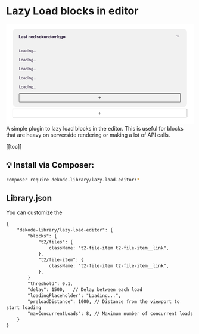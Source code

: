 # Lazy Load blocks in editor

![Screenshot](./screenshot.png)
A simple plugin to lazy load blocks in the editor. This is useful for blocks that are heavy on serverside rendering or making a lot of API calls.

[[toc]]

## 💡 Install via Composer:
```bash
composer require dekode-library/lazy-load-editor:*
```

## Library.json
You can customize the 
```
{
	"dekode-library/lazy-load-editor": {
		"blocks": {
			"t2/files": {
				className: "t2-file-item t2-file-item__link",
			},
			"t2/file-item": {
				className: "t2-file-item t2-file-item__link",
			},
		}
		"threshold": 0.1,
		"delay": 1500,   // Delay between each load
		"loadingPlaceholder": "Loading...",
		"preloadDistance": 1000, // Distance from the viewport to start loading
		"maxConcurrentLoads": 8, // Maximum number of concurrent loads
	}
}
```